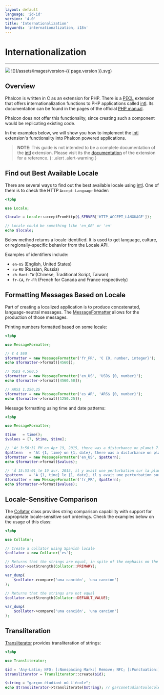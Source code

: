 ```yaml
---
layout: default
language: 'id-id'
version: '4.0'
title: 'Internationalization'
keywords: 'internationalization, i18n'
---
```


# Internationalization

* * *

![](/assets/images/document-status-stable-success.svg) ![](/assets/images/version-{{ page.version }}.svg)

## Overview

Phalcon is written in C as an extension for PHP. There is a [PECL](https://pecl.php.net/package/intl) extension that offers internationalization functions to PHP applications called [intl](https://pecl.php.net/package/intl). Its documentation can be found in the pages of the official [PHP manual](https://secure.php.net/manual/en/intro.intl.php).

Phalcon does not offer this functionality, since creating such a component would be replicating existing code.

In the examples below, we will show you how to implement the [intl](https://pecl.php.net/package/intl) extension's functionality into Phalcon powered applications.

> **NOTE**: This guide is not intended to be a complete documentation of the [intl](https://pecl.php.net/package/intl) extension. Please visit its the [documentation](https://secure.php.net/manual/en/book.intl.php) of the extension for a reference.
{: .alert .alert-warning }

## Find out Best Available Locale

There are several ways to find out the best available locale using [intl](https://pecl.php.net/package/intl). One of them is to check the HTTP `Accept-Language` header:

```php
<?php

use Locale;

$locale = Locale::acceptFromHttp($_SERVER['HTTP_ACCEPT_LANGUAGE']);

// Locale could be something like 'en_GB' or 'en'
echo $locale;
```

Below method returns a locale identified. It is used to get language, culture, or regionally-specific behavior from the Locale API.

Examples of identifiers include:

* `en-US` (English, United States)
* `ru-RU` (Russian, Russia)
* `zh-Hant-TW` (Chinese, Traditional Script, Taiwan)
* `fr-CA`, `fr-FR` (French for Canada and France respectively)

## Formatting Messages Based on Locale

Part of creating a localized application is to produce concatenated, language-neutral messages. The [MessageFormatter](https://secure.php.net/manual/en/class.messageformatter.php) allows for the production of those messages.

Printing numbers formatted based on some locale:

```php
<?php

use MessageFormatter;

// € 4 560
$formatter = new MessageFormatter('fr_FR', '€ {0, number, integer}');
echo $formatter->format([4560]);

// USD$ 4,560.5
$formatter = new MessageFormatter('en_US', 'USD$ {0, number}');
echo $formatter->format([4560.50]);

// ARS$ 1.250,25
$formatter = new MessageFormatter('es_AR', 'ARS$ {0, number}');
echo $formatter->format([1250.25]);
```

Message formatting using time and date patterns:

```php
<?php

use MessageFormatter;

$time   = time();
$values = [7, $time, $time];

// 'At 3:50:31 PM on Apr 19, 2015, there was a disturbance on planet 7.'
$pattern   = 'At {1, time} on {1, date}, there was a disturbance on planet {0, number}.';
$formatter = new MessageFormatter('en_US', $pattern);
echo $formatter->format($values);

// 'À 15:53:01 le 19 avr. 2015, il y avait une perturbation sur la planète 7.'
$pattern   = 'À {1, time} le {1, date}, il y avait une perturbation sur la planète {0, number}.';
$formatter = new MessageFormatter('fr_FR', $pattern);
echo $formatter->format($values);
```

## Locale-Sensitive Comparison

The [Collator](https://secure.php.net/manual/en/class.collator.php) class provides string comparison capability with support for appropriate locale-sensitive sort orderings. Check the examples below on the usage of this class:

```php
<?php

use Collator;

// Create a collator using Spanish locale
$collator = new Collator('es');

// Returns that the strings are equal, in spite of the emphasis on the 'o'
$collator->setStrength(Collator::PRIMARY);

var_dump(
    $collator->compare('una canción', 'una cancion')
);

// Returns that the strings are not equal
$collator->setStrength(Collator::DEFAULT_VALUE);

var_dump(
    $collator->compare('una canción', 'una cancion')
);
```

## Transliteration

[Transliterator](https://secure.php.net/manual/en/class.transliterator.php) provides transliteration of strings:

```php
<?php

use Transliterator;

$id = 'Any-Latin; NFD; [:Nonspacing Mark:] Remove; NFC; [:Punctuation:] Remove; Lower();';
$transliterator = Transliterator::create($id);

$string = "garçon-étudiant-où-L'école";
echo $transliterator->transliterate($string); // garconetudiantoulecole
```